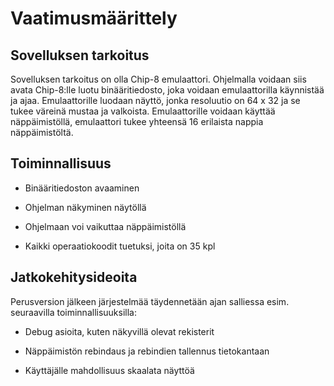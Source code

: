 # Vaatimusmäärittely

## Sovelluksen tarkoitus

Sovelluksen tarkoitus on olla Chip-8 emulaattori. Ohjelmalla voidaan siis avata Chip-8:lle luotu binääritiedosto, joka voidaan emulaattorilla käynnistää ja ajaa. Emulaattorille luodaan näyttö, jonka resoluutio on 64 x 32 ja se tukee väreinä mustaa ja valkoista. Emulaattorille voidaan käyttää näppäimistöllä, emulaattori tukee yhteensä 16 erilaista nappia näppäimistöltä.

## Toiminnallisuus

- Binääritiedoston avaaminen

- Ohjelman näkyminen näytöllä

- Ohjelmaan voi vaikuttaa näppäimistöllä

- Kaikki operaatiokoodit tuetuksi, joita on 35 kpl


## Jatkokehitysideoita

Perusversion jälkeen järjestelmää täydennetään ajan salliessa esim. seuraavilla toiminnallisuuksilla:

- Debug asioita, kuten näkyvillä olevat rekisterit

- Näppäimistön rebindaus ja rebindien tallennus tietokantaan

- Käyttäjälle mahdollisuus skaalata näyttöä


